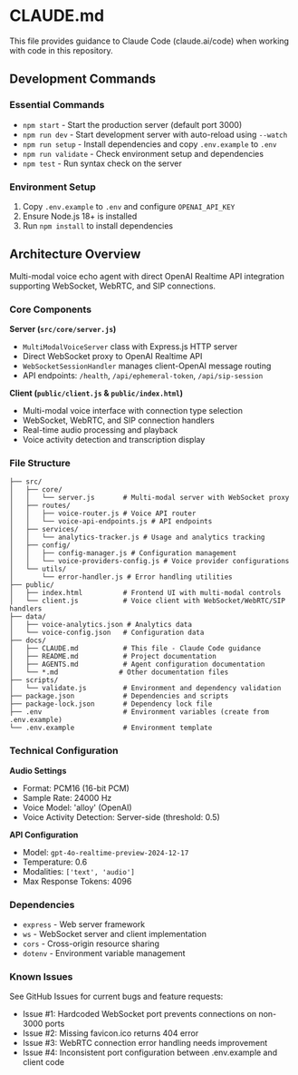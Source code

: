 # CLAUDE.md

This file provides guidance to Claude Code (claude.ai/code) when working with code in this repository.

## Development Commands

### Essential Commands
- `npm start` - Start the production server (default port 3000)
- `npm run dev` - Start development server with auto-reload using `--watch`
- `npm run setup` - Install dependencies and copy `.env.example` to `.env`
- `npm run validate` - Check environment setup and dependencies
- `npm test` - Run syntax check on the server

### Environment Setup
1. Copy `.env.example` to `.env` and configure `OPENAI_API_KEY`
2. Ensure Node.js 18+ is installed
3. Run `npm install` to install dependencies

## Architecture Overview

Multi-modal voice echo agent with direct OpenAI Realtime API integration supporting WebSocket, WebRTC, and SIP connections.

### Core Components

**Server (`src/core/server.js`)**
- `MultiModalVoiceServer` class with Express.js HTTP server
- Direct WebSocket proxy to OpenAI Realtime API
- `WebSocketSessionHandler` manages client-OpenAI message routing
- API endpoints: `/health`, `/api/ephemeral-token`, `/api/sip-session`

**Client (`public/client.js` & `public/index.html`)**
- Multi-modal voice interface with connection type selection
- WebSocket, WebRTC, and SIP connection handlers
- Real-time audio processing and playback
- Voice activity detection and transcription display

### File Structure
```
├── src/
│   ├── core/
│   │   └── server.js       # Multi-modal server with WebSocket proxy
│   ├── routes/
│   │   ├── voice-router.js # Voice API router
│   │   └── voice-api-endpoints.js # API endpoints
│   ├── services/
│   │   └── analytics-tracker.js # Usage and analytics tracking
│   ├── config/
│   │   ├── config-manager.js # Configuration management
│   │   └── voice-providers-config.js # Voice provider configurations
│   └── utils/
│       └── error-handler.js # Error handling utilities
├── public/
│   ├── index.html          # Frontend UI with multi-modal controls
│   └── client.js           # Voice client with WebSocket/WebRTC/SIP handlers
├── data/
│   ├── voice-analytics.json # Analytics data
│   └── voice-config.json   # Configuration data
├── docs/
│   ├── CLAUDE.md           # This file - Claude Code guidance
│   ├── README.md           # Project documentation
│   ├── AGENTS.md           # Agent configuration documentation
│   └── *.md               # Other documentation files
├── scripts/
│   └── validate.js         # Environment and dependency validation
├── package.json            # Dependencies and scripts
├── package-lock.json       # Dependency lock file
├── .env                    # Environment variables (create from .env.example)
└── .env.example            # Environment template
```

### Technical Configuration

**Audio Settings**
- Format: PCM16 (16-bit PCM)
- Sample Rate: 24000 Hz
- Voice Model: 'alloy' (OpenAI)
- Voice Activity Detection: Server-side (threshold: 0.5)

**API Configuration**
- Model: `gpt-4o-realtime-preview-2024-12-17`
- Temperature: 0.6
- Modalities: `['text', 'audio']`
- Max Response Tokens: 4096

### Dependencies
- `express` - Web server framework
- `ws` - WebSocket server and client implementation
- `cors` - Cross-origin resource sharing
- `dotenv` - Environment variable management

### Known Issues
See GitHub Issues for current bugs and feature requests:
- Issue #1: Hardcoded WebSocket port prevents connections on non-3000 ports
- Issue #2: Missing favicon.ico returns 404 error
- Issue #3: WebRTC connection error handling needs improvement
- Issue #4: Inconsistent port configuration between .env.example and client code